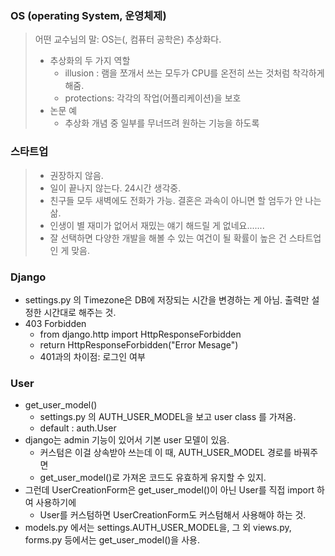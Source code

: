 ### OS (operating System, 운영체제)

> 어떤 교수님의 말: OS는(, 컴퓨터 공학은) 추상화다.
>
> * 추상화의 두 가지 역할
>   * illusion : 램을 쪼개서 쓰는 모두가 CPU를 온전히 쓰는 것처럼 착각하게 해줌.
>   * protections: 각각의 작업(어플리케이션)을 보호
> * 논문 예
>   * 추상화 개념 중 일부를 무너뜨려 원하는 기능을 하도록

### 스타트업

>* 권장하지 않음.
>* 일이 끝나지 않는다. 24시간 생각중.
>* 친구들 모두 새벽에도 전화가 가능. 결혼은 과속이 아니면 할 엄두가 안 나는 삶.
>* 인생이 별 재미가 없어서 재밌는 얘기 해드릴 게 없네요.......
>* 잘 선택하면 다양한 개발을 해볼 수 있는 여건이 될 확률이 높은 건 스타트업인 게 맞음.

### Django

* settings.py 의 Timezone은 DB에 저장되는 시간을 변경하는 게 아님. 출력만 설정한 시간대로 해주는 것.
* 403 Forbidden
  * from django.http import HttpResponseForbidden
  * return HttpResponseForbidden("Error Mesage")
  * 401과의 차이점: 로그인 여부

### User

* get_user_model()
  * settings.py 의 AUTH_USER_MODEL을 보고 user class 를 가져옴.
  * default : auth.User
* django는 admin 기능이 있어서 기본 user 모델이 있음.
  * 커스텀은 이걸 상속받아 쓰는데 이 때, AUTH_USER_MODEL 경로를 바꿔주면
  * get_user_model()로 가져온 코드도 유효하게 유지할 수 있지.
* 그런데 UserCreationForm은 get_user_model()이 아닌 User를 직접 import 하여 사용하기에
  * User를 커스텀하면 UserCreationForm도 커스텀해서 사용해야 하는 것.
* models.py 에서는 settings.AUTH_USER_MODEL을, 그 외 views.py, forms.py 등에서는 get_user_model()을 사용.